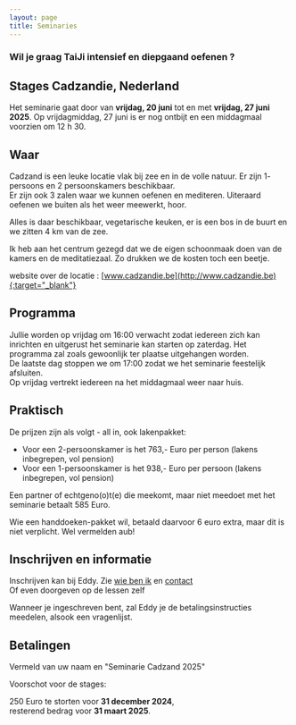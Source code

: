 ```yaml
--- 
layout: page
title: Seminaries 
---
```

### Wil je graag TaiJi intensief en diepgaand oefenen ?  

## Stages Cadzandie, Nederland  

Het seminarie gaat door van **vrijdag, 20 juni** tot en met **vrijdag, 27 juni 2025**.
Op vrijdagmiddag, 27 juni is er nog ontbijt en een middagmaal voorzien om 12 h 30. 
  
## Waar  

Cadzand is een leuke locatie vlak bij zee en in de volle natuur. Er zijn 1- persoons en 2 persoonskamers beschikbaar.  
Er zijn ook 3 zalen waar we kunnen oefenen en mediteren. Uiteraard oefenen we buiten als het weer meewerkt, hoor.  
  
Alles is daar beschikbaar, vegetarische keuken, er is een bos in de buurt en we zitten 4 km van de zee.   
  
Ik heb aan het centrum gezegd dat we de eigen schoonmaak doen van de kamers en de meditatiezaal. Zo drukken we de kosten toch een beetje.  
  
website over de locatie : [www.cadzandie.be](http://www.cadzandie.be){:target="_blank"}  
  
## Programma  
  
Jullie worden op vrijdag om 16:00 verwacht zodat iedereen zich kan inrichten en uitgerust het seminarie kan starten op zaterdag. Het programma zal zoals gewoonlijk ter plaatse uitgehangen worden.   
De laatste dag stoppen we om 17:00 zodat we het seminarie feestelijk afsluiten.  
Op vrijdag vertrekt iedereen na het middagmaal weer naar huis.  

## Praktisch

De prijzen zijn als volgt - all in, ook lakenpakket:

- Voor een 2-persoonskamer is het 763,- Euro per person (lakens inbegrepen, vol pension)
- Voor een 1-persoonskamer is het 938,- Euro per persoon (lakens inbegrepen, vol pension)

Een partner of echtgeno(o)t(e) die meekomt, maar niet meedoet met het seminarie betaalt 585 Euro.

Wie een handdoeken-pakket wil, betaald daarvoor 6 euro extra, maar dit is niet verplicht. Wel vermelden aub!

## Inschrijven en informatie

Inschrijven kan bij Eddy. Zie [wie ben ik](../wie-ben-ik.html) en [contact](../contact.html)<br />
Of even doorgeven op de lessen zelf

Wanneer je ingeschreven bent, zal Eddy je de betalingsinstructies meedelen, alsook een vragenlijst.  
  
## Betalingen

Vermeld van uw naam en "Seminarie Cadzand 2025"  
  
Voorschot voor de stages:  
  
250 Euro te storten voor **31 december 2024**,  
resterend bedrag voor **31 maart 2025**.   

